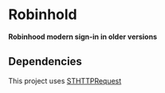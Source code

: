 # Robinhold
**Robinhood modern sign-in in older versions**

## Dependencies
This project uses [STHTTPRequest](https://github.com/nst/STHTTPRequest)
